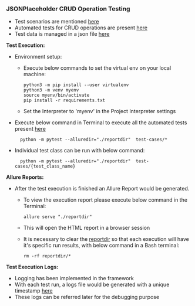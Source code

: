### JSONPlaceholder CRUD Operation Testing

- Test scenarios are mentioned [here](test_scenarios.md)
- Automated tests for CRUD operations are present [here](test-cases)
- Test data is managed in a json file [here](resources/test_data.json)

**Test Execution:**

- Environment setup:
  - Execute below commands to set the virtual env on your local machine:
            
        python3 -m pip install --user virtualenv
        python3 -m venv myenv
        source myenv/bin/activate
        pip install -r requirements.txt
  - Set the Interpreter to 'myenv' in the Project Interpreter settings

- Execute below command in Terminal to execute all the automated tests present [here](test-cases)
        
        python -m pytest --alluredir="./reportdir"  test-cases/*

- Individual test class can be run with below command:

        python -m pytest --alluredir="./reportdir"  test-cases/{test_class_name}

**Allure Reports:**

- After the test execution is finished an Allure Report would be generated.
  - To view the execution report please execute below command in the Terminal:
        
        allure serve "./reportdir"
  - This will open the HTML report in a browser session
  - It is necessary to clear the [reportdir](reportdir) so that each execution will have it's specific run results, with below command in a Bash terminal:

        rm -rf reportdir/*

**Test Execution Logs:**

- Logging has been implemented in the framework
- With each test run, a logs file would be generated with a unique timestamp [here](execution-logs)
- These logs can be referred later for the debugging purpose